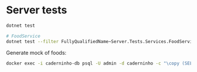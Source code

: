 # Server tests

```bash
dotnet test

# FoodService
dotnet test --filter FullyQualifiedName~Server.Tests.Services.FoodServiceTests
```

Generate mock of foods:

```bash
docker exec -i caderninho-db psql -U admin -d caderninho -c "\copy (SELECT json_agg(row_to_json(f)) FROM (SELECT \"Id\", \"NamePt\", \"KeysPt\" FROM \"Foods\") f) TO STDOUT" > mocks/FoodsPt.json
```
